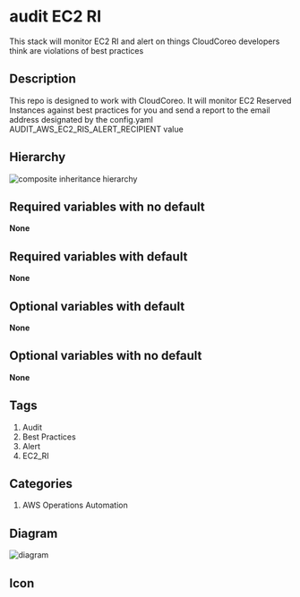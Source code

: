 audit EC2 RI
============================
This stack will monitor EC2 RI and alert on things CloudCoreo developers think are violations of best practices


## Description
This repo is designed to work with CloudCoreo. It will monitor EC2 Reserved Instances against best practices for you and send a report to the email address designated by the config.yaml AUDIT_AWS_EC2_RIS_ALERT_RECIPIENT value

## Hierarchy
![composite inheritance hierarchy](https://raw.githubusercontent.com/CloudCoreo/audit-aws-ec2-ris/master/images/hierarchy.png "composite inheritance hierarchy")



## Required variables with no default

**None**


## Required variables with default

**None**


## Optional variables with default

**None**


## Optional variables with no default

**None**

## Tags
1. Audit
1. Best Practices
1. Alert
1. EC2_RI

## Categories
1. AWS Operations Automation



## Diagram
![diagram](https://raw.githubusercontent.com/CloudCoreo/audit-aws-ec2-ris/master/images/diagram.png "diagram")


## Icon


